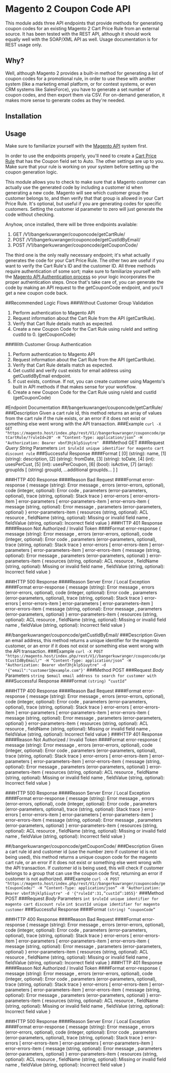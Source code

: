 # Magento 2 Coupon Code API
This module adds three API endpoints that provide methods for generating coupon codes for an existing Magento 2 Cart Price Rule from an external source. It has been tested with the REST API, although it should work equally well with the SOAP/XML API as well. Usage documentation is for REST usage only.

## Why?
Well, although Magento 2 provides a built-in method for generating a list of coupon codes for a promotional rule, in order to use these with another system (like a marketing email platform, or for contest systems, or even CRM systems like SalesForce), you have to generate a set number of coupon codes, and then export them via CSV. For on-demand generation, it makes more sense to generate codes as they're needed.

## Installation
## Usage
Make sure to familiarize yourself with the [Magento API](http://devdocs.magento.com/guides/v2.1/get-started/bk-get-started-api.html) system first.

In order to use the endpoints properly, you'll need to create a [Cart Price Rule](http://docs.magento.com/m2/ee/user_guide/marketing/price-rules-cart.html) that has the Coupon field set to Auto. The other settings are up to you. Make sure that your rule is working on your system before setting up the coupon generation logic. 

This module allows you to check to make sure that a Magento customer can actually use the generated code by including a customer id when generating a new code. Magento will see which customer group the customer belongs to, and then verify that that group is allowed in your Cart Price Rule. It's optional, but useful if you are generating codes for specific customers. Setting the customer id parameter to zero will just generate the code without checking.

Anyhow, once installed, there will be three endpoints available:

1. GET /V1/bangerkuwranger/couponcode/getCartRule/
2. POST /V1/bangerkuwranger/couponcode/getCustIdByEmail/
3. POST /V1/bangerkuwranger/couponcode/getCouponCode/

The third one is the only really necessary endpoint; it's what actually generates the code for your Cart Price Rule. The other two are useful if you want to verify the Cart Rule's ID and the customer ID. All three methods require authentication of some sort; make sure to familiarize yourself with the [Magento API Authentication process](http://devdocs.magento.com/guides/v2.1/get-started/authentication/gs-authentication.html) so your logic incorporates the proper authentication steps. Once that's take care of, you can generate the code by making an API request to the getCouponCode endpoint, and you'll get a new coupon code back.

##Recommended Logic Flows
###Without Customer Group Validation
1. Perform authentication to Magento API
2. Request information about the Cart Rule from the API (getCartRule).
3. Verify that Cart Rule details match as expected.
4. Create a new Coupon Code for the Cart Rule using ruleId and setting custId to 0. (getCouponCode)

###With Customer Group Authentication
1. Perform authentication to Magento API
2. Request information about the Cart Rule from the API (getCartRule).
3. Verify that Cart Rule details match as expected.
4. Get custId and verify cust exists for email address using getCustIdByEmail endpoint.
5. If cust exists, continue. If not, you can create customer using Magento's built in API methods if that makes sense for your workflow.
6. Create a new Coupon Code for the Cart Rule using ruleId and custId (getCouponCode)

#Endpoint Documentation
##/bangerkuwranger/couponcode/getCartRule/
###Description
Given a cart rule id, this method returns an array of values from the cart rule if the rule exists, or an error if it does not exist or something else went wrong with the API transaction.
###Example
`curl -X GET "https://magento.host/index.php/rest/V1//bangerkuwranger/couponcode/getCartRule/?ruleId=20" -H “Content-Type: application/json” -H "Authorization: Bearer vbnf3hjklp5iuytre" `
###Method
GET
###Request *Query String* Parameters
`int $ruleId unique identifier for magento cart discount rule`
###Successful Response
####Format
	[
		[0] (string): name,
		[1] (string): description,
		[2] (string): fromDate,
		[3] (string): toDate,
		[4] (int): usesPerCust,
		[5] (int): usesPerCoupon,
		[6] (bool): isActive,
		[7] (array):
			groupIds [
				(string) groupId,
				...additional groupIds...
			]
	]

###HTTP 400 Response
####Reason
Bad Request
####Format
	error-response {
		message (string): Error message ,
		errors (error-errors, optional),
		code (integer, optional): Error code ,
		parameters (error-parameters, optional),
		trace (string, optional): Stack trace
	}
	error-errors [
		error-errors-item
	]
	error-parameters [
		error-parameters-item
	]
	error-errors-item {
		message (string, optional): Error message ,
		parameters (error-parameters, optional)
	}
	error-parameters-item {
		resources (string, optional): ACL resource ,
		fieldName (string, optional): Missing or invalid field name ,
		fieldValue (string, optional): Incorrect field value
	}
###HTTP 401 Response
####Reason
Not Authorized / Invalid Token
####Format
	error-response {
		message (string): Error message ,
		errors (error-errors, optional),
		code (integer, optional): Error code ,
		parameters (error-parameters, optional),
		trace (string, optional): Stack trace
	}
	error-errors [
		error-errors-item
	]
	error-parameters [
		error-parameters-item
	]
	error-errors-item {
		message (string, optional): Error message ,
		parameters (error-parameters, optional)
	}
	error-parameters-item {
		resources (string, optional): ACL resource ,
		fieldName (string, optional): Missing or invalid field name ,
		fieldValue (string, optional): Incorrect field value
	}

###HTTP 500 Response
####Reason
Server Error / Local Exception
####Format
	error-response {
		message (string): Error message ,
		errors (error-errors, optional),
		code (integer, optional): Error code ,
		parameters (error-parameters, optional),
		trace (string, optional): Stack trace
	}
	error-errors [
		error-errors-item
	]
	error-parameters [
		error-parameters-item
	]
	error-errors-item {
		message (string, optional): Error message ,
		parameters (error-parameters, optional)
	}
	error-parameters-item {
		resources (string, optional): ACL resource ,
		fieldName (string, optional): Missing or invalid field name ,
		fieldValue (string, optional): Incorrect field value
	}

##/bangerkuwranger/couponcode/getCustIdByEmail/
###Description
Given an email address, this method returns a unique identifier for the magento customer, or an error if it does not exist or something else went wrong with the API transaction.
###Example
`curl -X POST "https://magento.host/index.php/rest/V1//bangerkuwranger/couponcode/getCustIdByEmail/" -H “Content-Type: application/json” -H "Authorization: Bearer vbnf3hjklp5iuytre" -d '{"email":"customer1@example.com"}'`
###Method
POST
###Request *Body* Parameters
`string $email email address to search for customer with`
###Successful Response
####Format
`(string) “custId”`

###HTTP 400 Response
####Reason
Bad Request
####Format
	error-response {
		message (string): Error message ,
		errors (error-errors, optional),
		code (integer, optional): Error code ,
		parameters (error-parameters, optional),
		trace (string, optional): Stack trace
	}
	error-errors [
		error-errors-item
	]
	error-parameters [
		error-parameters-item
	]
	error-errors-item {
		message (string, optional): Error message ,
		parameters (error-parameters, optional)
	}
	error-parameters-item {
		resources (string, optional): ACL resource ,
		fieldName (string, optional): Missing or invalid field name ,
		fieldValue (string, optional): Incorrect field value
	}
###HTTP 401 Response
####Reason
Not Authorized / Invalid Token
####Format
	error-response {
		message (string): Error message ,
		errors (error-errors, optional),
		code (integer, optional): Error code ,
		parameters (error-parameters, optional),
		trace (string, optional): Stack trace
	}
	error-errors [
		error-errors-item
	]
	error-parameters [
		error-parameters-item
	]
	error-errors-item {
		message (string, optional): Error message ,
		parameters (error-parameters, optional)
	}
	error-parameters-item {
		resources (string, optional): ACL resource ,
		fieldName (string, optional): Missing or invalid field name ,
		fieldValue (string, optional): Incorrect field value
	}

###HTTP 500 Response
####Reason
Server Error / Local Exception
####Format
	error-response {
		message (string): Error message ,
		errors (error-errors, optional),
		code (integer, optional): Error code ,
		parameters (error-parameters, optional),
		trace (string, optional): Stack trace
	}
	error-errors [
		error-errors-item
	]
	error-parameters [
		error-parameters-item
	]
	error-errors-item {
		message (string, optional): Error message ,
		parameters (error-parameters, optional)
	}
	error-parameters-item {
		resources (string, optional): ACL resource ,
		fieldName (string, optional): Missing or invalid field name ,
		fieldValue (string, optional): Incorrect field value
	}

##/bangerkuwranger/couponcode/getCouponCode/
###Description
Given a cart rule id and customer id (use the number zero if customer id is not being used), this method returns a unique coupon code for the magento cart rule, or an error if it does not exist or something else went wrong with the API transaction. If customer id is being used, this will check if customer belongs to a group that can use the coupon code first, returning an error if customer is not authorized.
###Example
`curl -X POST "https://magento.host/index.php/rest/V1//bangerkuwranger/couponcode/getCouponCode/" -H “Content-Type: application/json” -H "Authorization: Bearer vbnf3hjklp5iuytre" -d '{"ruleId":31,”custId”:1055}'`
###Method
POST
###Request *Body* Parameters
`int $ruleId unique identifier for magento cart discount rule`
`int $custId unique identifier for magento customer`
###Successful Response
####Format
`(string) “couponCode”`

###HTTP 400 Response
####Reason
Bad Request
####Format
	error-response {
		message (string): Error message ,
		errors (error-errors, optional),
		code (integer, optional): Error code ,
		parameters (error-parameters, optional),
		trace (string, optional): Stack trace
	}
	error-errors [
		error-errors-item
	]
	error-parameters [
		error-parameters-item
	]
	error-errors-item {
		message (string, optional): Error message ,
		parameters (error-parameters, optional)
	}
	error-parameters-item {
		resources (string, optional): ACL resource ,
		fieldName (string, optional): Missing or invalid field name ,
		fieldValue (string, optional): Incorrect field value
	}
###HTTP 401 Response
####Reason
Not Authorized / Invalid Token
####Format
	error-response {
		message (string): Error message ,
		errors (error-errors, optional),
		code (integer, optional): Error code ,
		parameters (error-parameters, optional),
		trace (string, optional): Stack trace
	}
	error-errors [
		error-errors-item
	]
	error-parameters [
		error-parameters-item
	]
	error-errors-item {
		message (string, optional): Error message ,
		parameters (error-parameters, optional)
	}
	error-parameters-item {
		resources (string, optional): ACL resource ,
		fieldName (string, optional): Missing or invalid field name ,
		fieldValue (string, optional): Incorrect field value
	}

###HTTP 500 Response
####Reason
Server Error / Local Exception
####Format
	error-response {
		message (string): Error message ,
		errors (error-errors, optional),
		code (integer, optional): Error code ,
		parameters (error-parameters, optional),
		trace (string, optional): Stack trace
	}
	error-errors [
		error-errors-item
	]
	error-parameters [
		error-parameters-item
	]
	error-errors-item {
		message (string, optional): Error message ,
		parameters (error-parameters, optional)
	}
	error-parameters-item {
		resources (string, optional): ACL resource ,
		fieldName (string, optional): Missing or invalid field name ,
		fieldValue (string, optional): Incorrect field value
	}
